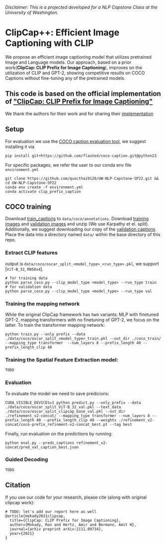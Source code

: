 _Disclaimer: This is a projected developed for a NLP Capstone Class at the University of Washington._

# ClipCap++: Efficient Image Captioning with CLIP

We propose an efficient image captioning model that utilizes pretrained Image and Language models. Our approach, based on a prior work(**ClipCap: CLIP Prefix for Image Captioning**), improves on the utilization of CLIP and GPT-2, showing competitive results on COCO Captions without fine-tuning any of the pretrained models.

## This code is based on the official implementation of ["ClipCap: CLIP Prefix for Image Captioning"](https://arxiv.org/abs/2111.09734)

We thank the authors for their work and for sharing their [implementation](https://github.com/rmokady/CLIP_prefix_caption)

## Setup
For evaluation we use the [COCO caption evaluation tool](https://github.com/LuoweiZhou/coco-caption/tree/de6f385503ac9a4305a1dcdc39c02312f9fa13fc), we suggest installing it via
```
pip install git+https://github.com/flauted/coco-caption.git@python23
```

For specific packages, we refer the user to our conda env file `environment.yml`

```
git clone https://github.com/quocthai9120/UW-NLP-Capstone-SP22.git && cd UW-NLP-Capstone-SP22
conda env create -f environment.yml
conda activate clip_prefix_caption
```

## COCO training

Download [train_captions](https://drive.google.com/file/d/1D3EzUK1d1lNhD2hAvRiKPThidiVbP2K_/view?usp=sharing) to `data/coco/annotations`.
Download [training images](http://images.cocodataset.org/zips/train2014.zip) and [validation images](http://images.cocodataset.org/zips/val2014.zip) and unzip (We use Karpathy et el. split). Additionally, we suggest downloading our copy of the [validation captions](https://drive.google.com/file/d/1AIE2eQlcyi46djvnDfMgI9IV5BYIEz4q/view?usp=sharing).
Place the data into a directory named `data/` within the base directory of this repo.
### Extract CLIP features
output is `data/coco/oscar_split_<model_type>_<run_type>.pkl`, we support [`ViT-B_32`, `RN50x4`].
```
# for training data
python parse_coco.py --clip_model_type <model_type> --run_type train
# for validation data
python parse_coco.py --clip_model_type <model_type> --run_type val
```
### Training the mapping network
While the original ClipCap framework has two variants: MLP with finetuned GPT-2, mapping transformers with no finetuning of GPT-2, we focus on the latter. To train the transformer mapping network:
```
python train.py --only_prefix --data ./data/coco/oscar_split_<model_type>_train.pkl --out_dir ./coco_train/ --mapping_type transformer  --num_layers 8 --prefix_length 40 --prefix_length_clip 40
```

### Training the Spatial Feature Extraction model:
```
TODO
```

### Evaluation

To evaluate the model we need to save predicions:
```
CUDA_VISIBLE_DEVICES=1 python predict.py --only_prefix --data ./data/coco/oscar_split_ViT-B_32_val.pkl --text_data ./data/coco/oscar_split_clipcap_base_val.pkl --out_dir ./refinement_v2-concat/ --mapping_type transformer --num_layers 8 --prefix_length 40 --prefix_length_clip 40 --weights ./refinement_v2-concat/coco-prefix_refinment-v2-concat_best.pt --tag best
```

Finally, run evaluation on the predictions by running:
```
python eval.py --preds_captions refinement_v2-concat/pred_val_caption_best.json
```

### Guided Decoding
```
TODO
```


## Citation
If you use our code for your research, please cite (along with original clipcap work):
```
# TODO: let's add our report here as well
@article{mokady2021clipcap,
  title={ClipCap: CLIP Prefix for Image Captioning},
  author={Mokady, Ron and Hertz, Amir and Bermano, Amit H},
  journal={arXiv preprint arXiv:2111.09734},
  year={2021}
}
```
